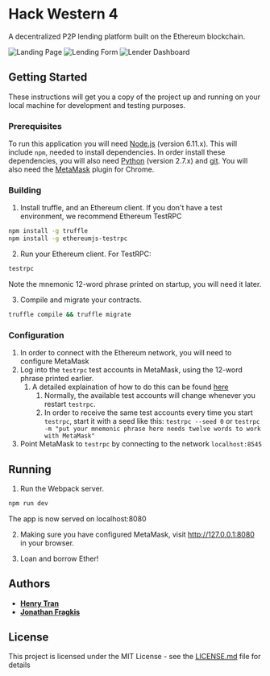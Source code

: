 # Hack Western 4
A decentralized P2P lending platform built on the Ethereum blockchain.

![Landing Page](https://imgur.com/RPFIUuH.png)
![Lending Form](https://imgur.com/yyKY4Vz.png)
![Lender Dashboard](https://imgur.com/XL3JHjQ.png)

## Getting Started

These instructions will get you a copy of the project up and running on your local machine for development and testing purposes.

### Prerequisites
To run this application you will need [Node.js](https://nodejs.org) (version 6.11.x). This will include `npm`, needed
to install dependencies. In order install these dependencies, you will also need [Python](https://www.python.org) (version 2.7.x) and
[git](https://git-scm.com/downloads). You will also need the [MetaMask](https://metamask.io/) plugin for Chrome.

### Building

1. Install truffle, and an Ethereum client. If you don't have a test environment, we recommend Ethereum TestRPC
  ```bash
  npm install -g truffle
  npm install -g ethereumjs-testrpc
  ```
  
2. Run your Ethereum client. For TestRPC:
  ```bash
  testrpc
  ```
Note the mnemonic 12-word phrase printed on startup, you will need it later.

3. Compile and migrate your contracts.
  ```bash
  truffle compile && truffle migrate
  ```
  
### Configuration
1. In order to connect with the Ethereum network, you will need to configure MetaMask
2. Log into the `testrpc` test accounts in MetaMask, using the 12-word phrase printed earlier.
    1. A detailed explaination of how to do this can be found [here](http://truffleframework.com/docs/advanced/truffle-with-metamask#using-the-browser-extension)
        1. Normally, the available test accounts will change whenever you restart `testrpc`.
        2. In order to receive the same test accounts every time you start `testrpc`, start it with a seed like this: `testrpc --seed 0` or `testrpc -m "put your mnemonic phrase here needs twelve words to work with MetaMask"`
3. Point MetaMask to `testrpc` by connecting to the network `localhost:8545` 

## Running

1. Run the Webpack server.
  ```bash
  npm run dev
  ```
The app is now served on localhost:8080

2. Making sure you have configured MetaMask, visit http://127.0.0.1:8080 in your browser.

3. Loan and borrow Ether!

## Authors

* **[Henry Tran](https://github.com/hnrytrn)**
* **[Jonathan Fragkis](https://github.com/jfragg)**

## License

This project is licensed under the MIT License - see the [LICENSE.md](LICENSE.md) file for details
